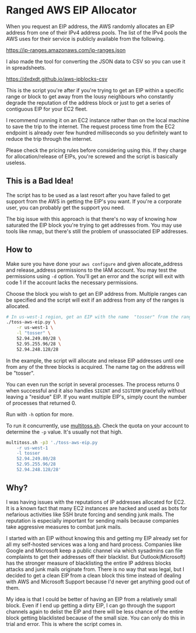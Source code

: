 # Ranged AWS EIP Allocator
When you request an EIP address, the AWS randomly allocates an EIP address from
one of their IPv4 address pools. The list of the IPv4 pools the AWS uses for
their service is publicly available from the following.

https://ip-ranges.amazonaws.com/ip-ranges.json

I also made the tool for converting the JSON data to CSV so you can use it in
spreadsheets.

https://dxdxdt.github.io/aws-ipblocks-csv

This is the script you're after if you're trying to get an EIP within a specific
range or block to get away from the lousy neighbours who constantly degrade the
reputation of the address block or just to get a series of contiguous EIP for
your EC2 fleet.

I recommend running it on an EC2 instance rather than on the local machine to
save the trip to the internet. The request process time from the EC2 endpoint is
already over few hundred milliseconds so you definitely want to reduce the trip
through the internet.

Please check the pricing rules before considering using this. If they charge for
allocation/release of EIPs, you're screwed and the script is basically useless.

## This is a Bad Idea!
The script has to be used as a last resort after you have failed to get support
from the AWS in getting the EIP's you want. If you're a corporate user, you can
probably get the support you need.

The big issue with this approach is that there's no way of knowing how saturated
the EIP block you're trying to get addresses from. You may use tools like nmap,
but there's still the problem of unassociated EIP addresses.

## How to
Make sure you have done your `aws configure` and given allocate_address and
release_address permissions to the IAM account. You may test the permissions
using `-d` option. You'll get an error and the script will exit with code 1 if
the account lacks the necessary permissions.

Choose the block you wish to get an EIP address from. Multiple ranges can be
specified and the script will exit if an address from any of the ranges is
allocated.

```bash
# In us-west-1 region, get an EIP with the name  "tosser" from the ranges
./toss-aws-eip.py \
	-r us-west-1 \
	-l "tosser" \
	52.94.249.80/28 \
	52.95.255.96/28 \
	52.94.248.128/28
```

In the example, the script will allocate and release EIP addresses until one
from any of the three blocks is acquired. The name tag on the address will be
"tosser".

You can even run the script in several processes. The process returns 0 when
successful and it also handles `SIGINT` and `SIGTERM` gracefully without leaving
a "residue" EIP. If you want multiple EIP's, simply count the number of
processes that returned 0.

Run with `-h` option for more.


To run it concurrently, use [multitoss.sh](multitoss.sh). Check the quota on
your account to determine the `-p` value. It's usually not that high.

```sh
multitoss.sh -p3 './toss-aws-eip.py
	-r us-west-1
	-l tosser
	52.94.249.80/28
	52.95.255.96/28
	52.94.248.128/28'
```

## Why?
I was having issues with the reputations of IP addresses allocated for EC2. It
is a known fact that many EC2 instances are hacked and used as bots for
nefarious activities like SSH brute forcing and sending junk mails. The
reputation is especially important for sending mails because companies take
aggressive measures to combat junk mails.

I started with an EIP without knowing this and getting my EIP already set for
all my self-hosted services was a long and hard process. Companies like Google
and Microsoft keep a public channel via which sysadmins can file complaints to
get their addresses off their blacklist. But Outlook(Microsoft) has the stronger
measure of blacklisting the entire IP address blocks attacks and junk mails
originate from. There is no way that was legal, but I decided to get a clean EIP
from a clean block this time instead of dealing with AWS and Microsoft Support
because I'd never get anything good out of them.

My idea is that I could be better of having an EIP from a relatively small
block. Even if I end up getting a dirty EIP, I can go through the support
channels again to delist the EIP and there will be less chance of the entire
block getting blacklisted because of the small size. You can only do this in
trial and error. This is where the script comes in.
